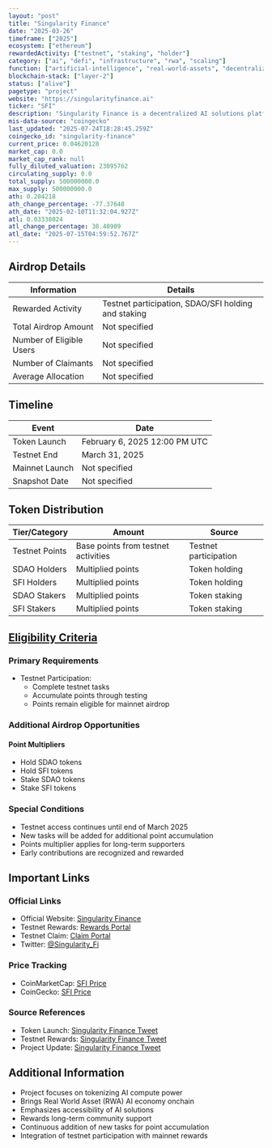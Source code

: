```yaml
---
layout: "post"
title: "Singularity Finance"
date: "2025-03-26"
timeframe: ["2025"]
ecosystem: ["ethereum"]
rewardedActivity: ["testnet", "staking", "holder"]
category: ["ai", "defi", "infrastructure", "rwa", "scaling"]
function: ["artificial-intelligence", "real-world-assets", "decentralized-finance", "smart-contract-platform"]
blockchain-stack: ["layer-2"]
status: ["alive"]
pagetype: "project"
website: "https://singularityfinance.ai"
ticker: "SFI"
description: "Singularity Finance is a decentralized AI solutions platform that tokenizes AI compute power, bringing the Real World Asset (RWA) AI economy onchain while making AI solutions accessible to everyone."
mis-data-source: "coingecko"
last_updated: "2025-07-24T18:28:45.259Z"
coingecko_id: "singularity-finance"
current_price: 0.04620128
market_cap: 0.0
market_cap_rank: null
fully_diluted_valuation: 23095762
circulating_supply: 0.0
total_supply: 500000000.0
max_supply: 500000000.0
ath: 0.204218
ath_change_percentage: -77.37648
ath_date: "2025-02-10T11:32:04.927Z"
atl: 0.03338024
atl_change_percentage: 38.40909
atl_date: "2025-07-15T04:59:52.767Z"
---
```


## Airdrop Details

| Information              | Details                                                     |
| ------------------------ | ----------------------------------------------------------- |
| Rewarded Activity        | Testnet participation, SDAO/SFI holding and staking         |
| Total Airdrop Amount     | Not specified                                               |
| Number of Eligible Users | Not specified                                               |
| Number of Claimants      | Not specified                                               |
| Average Allocation       | Not specified                                               |

## Timeline

| Event               | Date                                           |
| ------------------- | ---------------------------------------------- |
| Token Launch        | February 6, 2025 12:00 PM UTC                  |
| Testnet End         | March 31, 2025                                 |
| Mainnet Launch      | Not specified                                  |
| Snapshot Date       | Not specified                                  |

## Token Distribution

| Tier/Category      | Amount                                   | Source                    |
| ------------------ | ---------------------------------------- | ------------------------- |
| Testnet Points     | Base points from testnet activities      | Testnet participation     |
| SDAO Holders       | Multiplied points                        | Token holding             |
| SFI Holders        | Multiplied points                        | Token holding             |
| SDAO Stakers       | Multiplied points                        | Token staking             |
| SFI Stakers        | Multiplied points                        | Token staking             |

## [Eligibility Criteria](https://singularity.finance/rewards)

### Primary Requirements

- Testnet Participation:
  - Complete testnet tasks
  - Accumulate points through testing
  - Points remain eligible for mainnet airdrop

### Additional Airdrop Opportunities

#### Point Multipliers
- Hold SDAO tokens
- Hold SFI tokens
- Stake SDAO tokens
- Stake SFI tokens

### Special Conditions

- Testnet access continues until end of March 2025
- New tasks will be added for additional point accumulation
- Points multiplier applies for long-term supporters
- Early contributions are recognized and rewarded

## Important Links

### Official Links

- Official Website: [Singularity Finance](https://singularityfinance.ai)
- Testnet Rewards: [Rewards Portal](https://singularity.finance/rewards)
- Testnet Claim: [Claim Portal](https://singularityfinance.ai/testnet/claim)
- Twitter: [@Singularity_Fi](https://x.com/Singularity_Fi)

### Price Tracking

- CoinMarketCap: [SFI Price](https://coinmarketcap.com/currencies/singularity-finance/)
- CoinGecko: [SFI Price](https://www.coingecko.com/en/coins/singularity-finance)

### Source References

- Token Launch: [Singularity Finance Tweet](https://x.com/Singularity_Fi/status/1887441548494692780)
- Testnet Rewards: [Singularity Finance Tweet](https://x.com/Singularity_Fi/status/1877747479032340815)
- Project Update: [Singularity Finance Tweet](https://x.com/Singularity_Fi/status/1880929949122744653)

## Additional Information

- Project focuses on tokenizing AI compute power
- Brings Real World Asset (RWA) AI economy onchain
- Emphasizes accessibility of AI solutions
- Rewards long-term community support
- Continuous addition of new tasks for point accumulation
- Integration of testnet participation with mainnet rewards